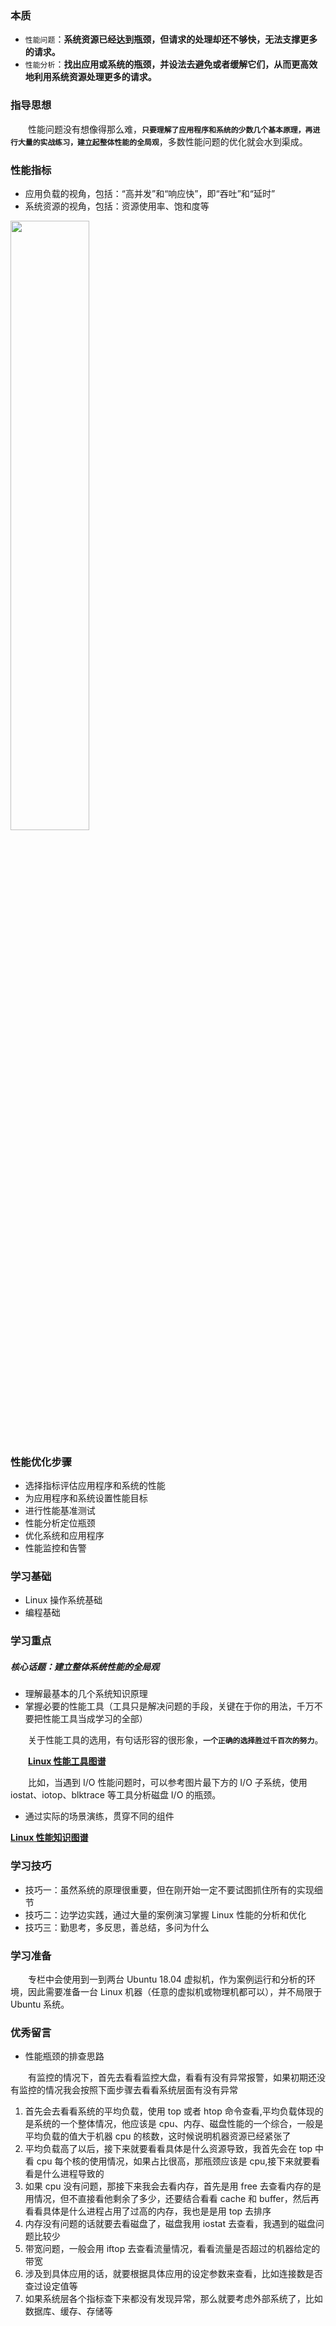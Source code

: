 ### 本质

- `性能问题`：**系统资源已经达到瓶颈，但请求的处理却还不够快，无法支撑更多的请求。**
- `性能分析`：**找出应用或系统的瓶颈，并设法去避免或者缓解它们，从而更高效地利用系统资源处理更多的请求。**

### 指导思想

&emsp;&emsp;性能问题没有想像得那么难，**`只要理解了应用程序和系统的少数几个基本原理，再进行大量的实战练习，建立起整体性能的全局观`**，多数性能问题的优化就会水到渠成。

### 性能指标

- 应用负载的视角，包括：“高并发”和“响应快”，即“吞吐”和“延时”
- 系统资源的视角，包括：资源使用率、饱和度等

<img src="https://static001.geekbang.org/resource/image/92/1d/920601da775da08844d231bc2b4c301d.png" width="50%" height="50%" align="center"/>

### 性能优化步骤

- 选择指标评估应用程序和系统的性能
- 为应用程序和系统设置性能目标
- 进行性能基准测试
- 性能分析定位瓶颈
- 优化系统和应用程序
- 性能监控和告警

### 学习基础

- Linux 操作系统基础
- 编程基础

### 学习重点

##### 核心话题：**建立整体系统性能的全局观**

- 理解最基本的几个系统知识原理
- 掌握必要的性能工具（工具只是解决问题的手段，关键在于你的用法，千万不要把性能工具当成学习的全部）

&emsp;&emsp;关于性能工具的选用，有句话形容的很形象，**`一个正确的选择胜过千百次的努力`**。

&emsp;&emsp;**[Linux 性能工具图谱](https://static001.geekbang.org/resource/image/9e/7a/9ee6c1c5d88b0468af1a3280865a6b7a.png)**

&emsp;&emsp;比如，当遇到 I/O 性能问题时，可以参考图片最下方的 I/O 子系统，使用 iostat、iotop、blktrace 等工具分析磁盘 I/O 的瓶颈。

- 通过实际的场景演练，贯穿不同的组件

**[Linux 性能知识图谱](https://static001.geekbang.org/resource/image/0f/ba/0faf56cd9521e665f739b03dd04470ba.png)**

### 学习技巧

- 技巧一：虽然系统的原理很重要，但在刚开始一定不要试图抓住所有的实现细节
- 技巧二：边学边实践，通过大量的案例演习掌握 Linux 性能的分析和优化
- 技巧三：勤思考，多反思，善总结，多问为什么

### 学习准备

&emsp;&emsp;专栏中会使用到一到两台 Ubuntu 18.04 虚拟机，作为案例运行和分析的环境，因此需要准备一台 Linux 机器（任意的虚拟机或物理机都可以），并不局限于 Ubuntu 系统。

### 优秀留言

- 性能瓶颈的排查思路

&emsp;&emsp;有监控的情况下，首先去看看监控大盘，看看有没有异常报警，如果初期还没有监控的情况我会按照下面步骤去看看系统层面有没有异常

1. 首先会去看看系统的平均负载，使用 top 或者 htop 命令查看,平均负载体现的是系统的一个整体情况，他应该是 cpu、内存、磁盘性能的一个综合，一般是平均负载的值大于机器 cpu 的核数，这时候说明机器资源已经紧张了
2. 平均负载高了以后，接下来就要看看具体是什么资源导致，我首先会在 top 中看 cpu 每个核的使用情况，如果占比很高，那瓶颈应该是 cpu,接下来就要看看是什么进程导致的
3. 如果 cpu 没有问题，那接下来我会去看内存，首先是用 free 去查看内存的是用情况，但不直接看他剩余了多少，还要结合看看 cache 和 buffer，然后再看看具体是什么进程占用了过高的内存，我也是是用 top 去排序
4. 内存没有问题的话就要去看磁盘了，磁盘我用 iostat 去查看，我遇到的磁盘问题比较少
5. 带宽问题，一般会用 iftop 去查看流量情况，看看流量是否超过的机器给定的带宽
6. 涉及到具体应用的话，就要根据具体应用的设定参数来查看，比如连接数是否查过设定值等
7. 如果系统层各个指标查下来都没有发现异常，那么就要考虑外部系统了，比如数据库、缓存、存储等
